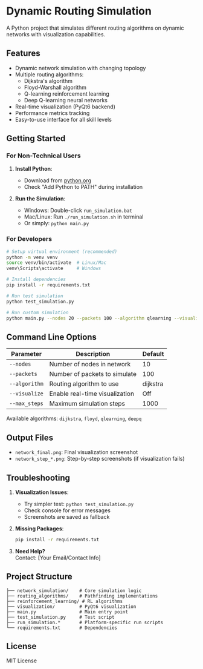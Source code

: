 # Dynamic Routing Simulation

A Python project that simulates different routing algorithms on dynamic networks with visualization capabilities.

## Features

- Dynamic network simulation with changing topology
- Multiple routing algorithms:
  - Dijkstra's algorithm
  - Floyd-Warshall algorithm  
  - Q-learning reinforcement learning
  - Deep Q-learning neural networks
- Real-time visualization (PyQt6 backend)
- Performance metrics tracking
- Easy-to-use interface for all skill levels

## Getting Started

### For Non-Technical Users

1. **Install Python**:
   - Download from [python.org](https://www.python.org/downloads/)
   - Check "Add Python to PATH" during installation

2. **Run the Simulation**:
   - Windows: Double-click `run_simulation.bat`
   - Mac/Linux: Run `./run_simulation.sh` in terminal
   - Or simply: `python main.py`

### For Developers

```bash
# Setup virtual environment (recommended)
python -m venv venv
source venv/bin/activate  # Linux/Mac
venv\Scripts\activate     # Windows

# Install dependencies
pip install -r requirements.txt

# Run test simulation
python test_simulation.py

# Run custom simulation
python main.py --nodes 20 --packets 100 --algorithm qlearning --visualize
```

## Command Line Options

| Parameter      | Description                          | Default |
|----------------|--------------------------------------|---------|
| `--nodes`      | Number of nodes in network           | 10      |
| `--packets`    | Number of packets to simulate        | 100     |
| `--algorithm`  | Routing algorithm to use             | dijkstra |
| `--visualize`  | Enable real-time visualization       | Off     |
| `--max_steps`  | Maximum simulation steps             | 1000    |

Available algorithms: `dijkstra`, `floyd`, `qlearning`, `deepq`

## Output Files

- `network_final.png`: Final visualization screenshot
- `network_step_*.png`: Step-by-step screenshots (if visualization fails)

## Troubleshooting

1. **Visualization Issues**:
   - Try simpler test: `python test_simulation.py`
   - Check console for error messages
   - Screenshots are saved as fallback

2. **Missing Packages**:
   ```bash
   pip install -r requirements.txt
   ```

3. **Need Help?**  
   Contact: [Your Email/Contact Info]

## Project Structure

```
├── network_simulation/    # Core simulation logic
├── routing_algorithms/    # Pathfinding implementations  
├── reinforcement_learning/ # RL algorithms
├── visualization/         # PyQt6 visualization
├── main.py                # Main entry point
├── test_simulation.py     # Test script
├── run_simulation.*       # Platform-specific run scripts
└── requirements.txt       # Dependencies
```

## License

MIT License

